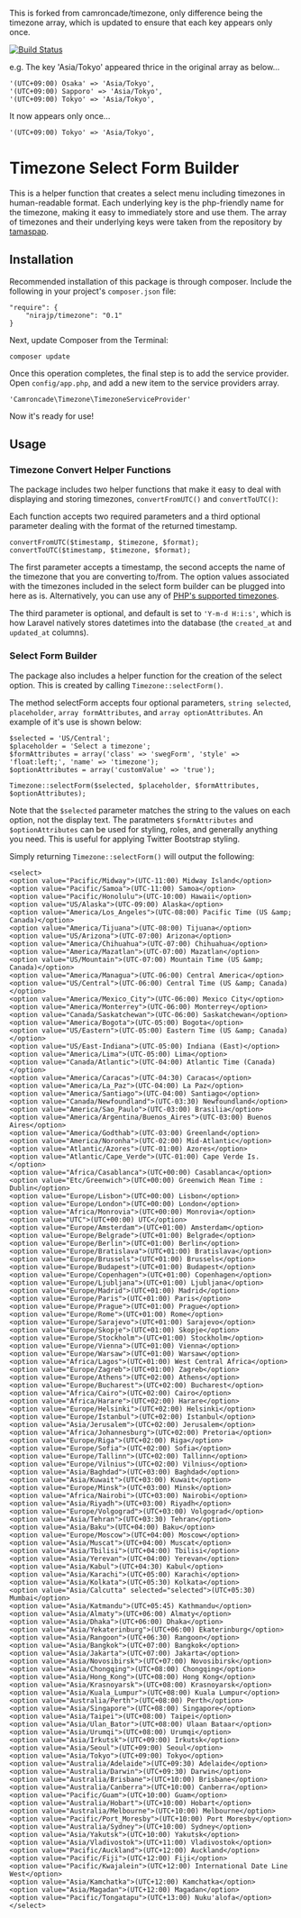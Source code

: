 This is forked from camroncade/timezone, only difference being the timezone array, which is updated to ensure that each key appears only once. 

[![Build Status](https://travis-ci.org/nirajp/timezone.svg)](https://travis-ci.org/nirajp/timezone)

e.g. The key 'Asia/Tokyo' appeared thrice in the original array as below...

    '(UTC+09:00) Osaka' => 'Asia/Tokyo',
    '(UTC+09:00) Sapporo' => 'Asia/Tokyo',
    '(UTC+09:00) Tokyo' => 'Asia/Tokyo',

It now appears only once...

    '(UTC+09:00) Tokyo' => 'Asia/Tokyo',

# Timezone Select Form Builder

This is a helper function that creates a select menu including timezones in human-readable format. Each underlying key is the php-friendly name for the timezone, making it easy to immediately store and use them. The array of timezones and their underlying keys were taken from the repository by [tamaspap](https://github.com/tamaspap/timezones).

## Installation

Recommended installation of this package is through composer. Include the following in your project's `composer.json` file:

    "require": {
    	"nirajp/timezone": "0.1"
    }

Next, update Composer from the Terminal:

    composer update

Once this operation completes, the final step is to add the service provider. Open `config/app.php`, and add a new item to the service providers array.

    'Camroncade\Timezone\TimezoneServiceProvider'

Now it's ready for use!

## Usage

### Timezone Convert Helper Functions

The package includes two helper functions that make it easy to deal with displaying and storing timezones, `convertFromUTC()` and `convertToUTC()`:

Each function accepts two required parameters and a third optional parameter dealing with the format of the returned timestamp.

    convertFromUTC($timestamp, $timezone, $format);
    convertToUTC($timestamp, $timezone, $format);

The first parameter accepts a timestamp, the second accepts the name of the timezone that you are converting to/from. The option values associated with the timezones included in the select form builder can be plugged into here as is. Alternatively, you can use any of [PHP's supported timezones](http://php.net/manual/en/timezones.php).

The third parameter is optional, and default is set to `'Y-m-d H:i:s'`, which is how Laravel natively stores datetimes into the database (the `created_at` and `updated_at` columns).

### Select Form Builder

The package also includes a helper function for the creation of the select option. This is created by calling `Timezone::selectForm()`.

The method selectForm accepts four optional parameters, `string selected`, `placeholder`, `array formAttributes`, and `array optionAttributes`. An example of it's use is shown below:

    $selected = 'US/Central';
    $placeholder = 'Select a timezone';
    $formAttributes = array('class' => 'swegForm', 'style' => 'float:left;', 'name' => 'timezone');
    $optionAttributes = array('customValue' => 'true');

    Timezone::selectForm($selected, $placeholder, $formAttributes, $optionAttributes);

Note that the `$selected` parameter matches the string to the values on each option, not the display text. The paratmeters `$formAttributes` and `$optionAttributes` can be used for styling, roles, and generally anything you need. This is useful for applying Twitter Bootstrap styling.

Simply returning `Timezone::selectForm()` will output the following:

	<select>
	<option value="Pacific/Midway">(UTC-11:00) Midway Island</option>
	<option value="Pacific/Samoa">(UTC-11:00) Samoa</option>
	<option value="Pacific/Honolulu">(UTC-10:00) Hawaii</option>
	<option value="US/Alaska">(UTC-09:00) Alaska</option>
	<option value="America/Los_Angeles">(UTC-08:00) Pacific Time (US &amp; Canada)</option>
	<option value="America/Tijuana">(UTC-08:00) Tijuana</option>
	<option value="US/Arizona">(UTC-07:00) Arizona</option>
	<option value="America/Chihuahua">(UTC-07:00) Chihuahua</option>
	<option value="America/Mazatlan">(UTC-07:00) Mazatlan</option>
	<option value="US/Mountain">(UTC-07:00) Mountain Time (US &amp; Canada)</option>
	<option value="America/Managua">(UTC-06:00) Central America</option>
	<option value="US/Central">(UTC-06:00) Central Time (US &amp; Canada)</option>
	<option value="America/Mexico_City">(UTC-06:00) Mexico City</option>
	<option value="America/Monterrey">(UTC-06:00) Monterrey</option>
	<option value="Canada/Saskatchewan">(UTC-06:00) Saskatchewan</option>
	<option value="America/Bogota">(UTC-05:00) Bogota</option>
	<option value="US/Eastern">(UTC-05:00) Eastern Time (US &amp; Canada)</option>
	<option value="US/East-Indiana">(UTC-05:00) Indiana (East)</option>
	<option value="America/Lima">(UTC-05:00) Lima</option>
	<option value="Canada/Atlantic">(UTC-04:00) Atlantic Time (Canada)</option>
	<option value="America/Caracas">(UTC-04:30) Caracas</option>
	<option value="America/La_Paz">(UTC-04:00) La Paz</option>
	<option value="America/Santiago">(UTC-04:00) Santiago</option>
	<option value="Canada/Newfoundland">(UTC-03:30) Newfoundland</option>
	<option value="America/Sao_Paulo">(UTC-03:00) Brasilia</option>
	<option value="America/Argentina/Buenos_Aires">(UTC-03:00) Buenos Aires</option>
	<option value="America/Godthab">(UTC-03:00) Greenland</option>
	<option value="America/Noronha">(UTC-02:00) Mid-Atlantic</option>
	<option value="Atlantic/Azores">(UTC-01:00) Azores</option>
	<option value="Atlantic/Cape_Verde">(UTC-01:00) Cape Verde Is.</option>
	<option value="Africa/Casablanca">(UTC+00:00) Casablanca</option>
	<option value="Etc/Greenwich">(UTC+00:00) Greenwich Mean Time : Dublin</option>
	<option value="Europe/Lisbon">(UTC+00:00) Lisbon</option>
	<option value="Europe/London">(UTC+00:00) London</option>
	<option value="Africa/Monrovia">(UTC+00:00) Monrovia</option>
	<option value="UTC">(UTC+00:00) UTC</option>
	<option value="Europe/Amsterdam">(UTC+01:00) Amsterdam</option>
	<option value="Europe/Belgrade">(UTC+01:00) Belgrade</option>
	<option value="Europe/Berlin">(UTC+01:00) Berlin</option>
	<option value="Europe/Bratislava">(UTC+01:00) Bratislava</option>
	<option value="Europe/Brussels">(UTC+01:00) Brussels</option>
	<option value="Europe/Budapest">(UTC+01:00) Budapest</option>
	<option value="Europe/Copenhagen">(UTC+01:00) Copenhagen</option>
	<option value="Europe/Ljubljana">(UTC+01:00) Ljubljana</option>
	<option value="Europe/Madrid">(UTC+01:00) Madrid</option>
	<option value="Europe/Paris">(UTC+01:00) Paris</option>
	<option value="Europe/Prague">(UTC+01:00) Prague</option>
	<option value="Europe/Rome">(UTC+01:00) Rome</option>
	<option value="Europe/Sarajevo">(UTC+01:00) Sarajevo</option>
	<option value="Europe/Skopje">(UTC+01:00) Skopje</option>
	<option value="Europe/Stockholm">(UTC+01:00) Stockholm</option>
	<option value="Europe/Vienna">(UTC+01:00) Vienna</option>
	<option value="Europe/Warsaw">(UTC+01:00) Warsaw</option>
	<option value="Africa/Lagos">(UTC+01:00) West Central Africa</option>
	<option value="Europe/Zagreb">(UTC+01:00) Zagreb</option>
	<option value="Europe/Athens">(UTC+02:00) Athens</option>
	<option value="Europe/Bucharest">(UTC+02:00) Bucharest</option>
	<option value="Africa/Cairo">(UTC+02:00) Cairo</option>
	<option value="Africa/Harare">(UTC+02:00) Harare</option>
	<option value="Europe/Helsinki">(UTC+02:00) Helsinki</option>
	<option value="Europe/Istanbul">(UTC+02:00) Istanbul</option>
	<option value="Asia/Jerusalem">(UTC+02:00) Jerusalem</option>
	<option value="Africa/Johannesburg">(UTC+02:00) Pretoria</option>
	<option value="Europe/Riga">(UTC+02:00) Riga</option>
	<option value="Europe/Sofia">(UTC+02:00) Sofia</option>
	<option value="Europe/Tallinn">(UTC+02:00) Tallinn</option>
	<option value="Europe/Vilnius">(UTC+02:00) Vilnius</option>
	<option value="Asia/Baghdad">(UTC+03:00) Baghdad</option>
	<option value="Asia/Kuwait">(UTC+03:00) Kuwait</option>
	<option value="Europe/Minsk">(UTC+03:00) Minsk</option>
	<option value="Africa/Nairobi">(UTC+03:00) Nairobi</option>
	<option value="Asia/Riyadh">(UTC+03:00) Riyadh</option>
	<option value="Europe/Volgograd">(UTC+03:00) Volgograd</option>
	<option value="Asia/Tehran">(UTC+03:30) Tehran</option>
	<option value="Asia/Baku">(UTC+04:00) Baku</option>
	<option value="Europe/Moscow">(UTC+04:00) Moscow</option>
	<option value="Asia/Muscat">(UTC+04:00) Muscat</option>
	<option value="Asia/Tbilisi">(UTC+04:00) Tbilisi</option>
	<option value="Asia/Yerevan">(UTC+04:00) Yerevan</option>
	<option value="Asia/Kabul">(UTC+04:30) Kabul</option>
	<option value="Asia/Karachi">(UTC+05:00) Karachi</option>
	<option value="Asia/Kolkata">(UTC+05:30) Kolkata</option>
	<option value="Asia/Calcutta" selected="selected">(UTC+05:30) Mumbai</option>
	<option value="Asia/Katmandu">(UTC+05:45) Kathmandu</option>
	<option value="Asia/Almaty">(UTC+06:00) Almaty</option>
	<option value="Asia/Dhaka">(UTC+06:00) Dhaka</option>
	<option value="Asia/Yekaterinburg">(UTC+06:00) Ekaterinburg</option>
	<option value="Asia/Rangoon">(UTC+06:30) Rangoon</option>
	<option value="Asia/Bangkok">(UTC+07:00) Bangkok</option>
	<option value="Asia/Jakarta">(UTC+07:00) Jakarta</option>
	<option value="Asia/Novosibirsk">(UTC+07:00) Novosibirsk</option>
	<option value="Asia/Chongqing">(UTC+08:00) Chongqing</option>
	<option value="Asia/Hong_Kong">(UTC+08:00) Hong Kong</option>
	<option value="Asia/Krasnoyarsk">(UTC+08:00) Krasnoyarsk</option>
	<option value="Asia/Kuala_Lumpur">(UTC+08:00) Kuala Lumpur</option>
	<option value="Australia/Perth">(UTC+08:00) Perth</option>
	<option value="Asia/Singapore">(UTC+08:00) Singapore</option>
	<option value="Asia/Taipei">(UTC+08:00) Taipei</option>
	<option value="Asia/Ulan_Bator">(UTC+08:00) Ulaan Bataar</option>
	<option value="Asia/Urumqi">(UTC+08:00) Urumqi</option>
	<option value="Asia/Irkutsk">(UTC+09:00) Irkutsk</option>
	<option value="Asia/Seoul">(UTC+09:00) Seoul</option>
	<option value="Asia/Tokyo">(UTC+09:00) Tokyo</option>
	<option value="Australia/Adelaide">(UTC+09:30) Adelaide</option>
	<option value="Australia/Darwin">(UTC+09:30) Darwin</option>
	<option value="Australia/Brisbane">(UTC+10:00) Brisbane</option>
	<option value="Australia/Canberra">(UTC+10:00) Canberra</option>
	<option value="Pacific/Guam">(UTC+10:00) Guam</option>
	<option value="Australia/Hobart">(UTC+10:00) Hobart</option>
	<option value="Australia/Melbourne">(UTC+10:00) Melbourne</option>
	<option value="Pacific/Port_Moresby">(UTC+10:00) Port Moresby</option>
	<option value="Australia/Sydney">(UTC+10:00) Sydney</option>
	<option value="Asia/Yakutsk">(UTC+10:00) Yakutsk</option>
	<option value="Asia/Vladivostok">(UTC+11:00) Vladivostok</option>
	<option value="Pacific/Auckland">(UTC+12:00) Auckland</option>
	<option value="Pacific/Fiji">(UTC+12:00) Fiji</option>
	<option value="Pacific/Kwajalein">(UTC+12:00) International Date Line West</option>
	<option value="Asia/Kamchatka">(UTC+12:00) Kamchatka</option>
	<option value="Asia/Magadan">(UTC+12:00) Magadan</option>
	<option value="Pacific/Tongatapu">(UTC+13:00) Nuku'alofa</option>
	</select>
